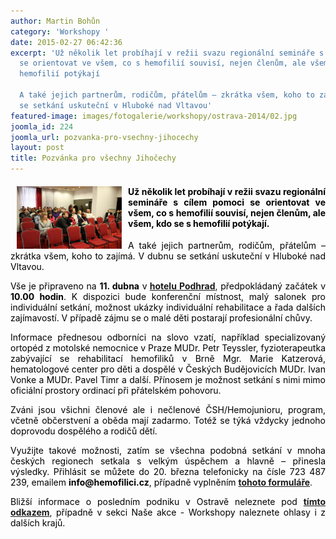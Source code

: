 ```yaml
---
author: Martin Bohůn
category: 'Workshopy '
date: 2015-02-27 06:42:36
excerpt: 'Už několik let probíhají v režii svazu regionální semináře s cílem pomoci
  se orientovat ve všem, co s hemofilií souvisí, nejen členům, ale všem, kdo se s
  hemofilií potýkají

  A také jejich partnerům, rodičům, přátelům – zkrátka všem, koho to zajímá V dubnu
  se setkání uskuteční v Hluboké nad Vltavou'
featured-image: images/fotogalerie/workshopy/ostrava-2014/02.jpg
joomla_id: 224
joomla_url: pozvanka-pro-vsechny-jihocechy
layout: post
title: Pozvánka pro všechny Jihočechy
---
```


<h4 style="text-align: justify;"><img src="images/fotogalerie/workshopy/ostrava-2014/02.jpg" border="0" width="168" height="100" style="float: left; margin-left: 10px; margin-right: 10px;" /><span style="color: #000000;">Už několik let probíhají v režii svazu regionální semináře s cílem pomoci se orientovat ve všem, co s hemofilií souvisí, nejen členům, ale všem, kdo se s hemofilií potýkají.</span></h4>
<p style="text-align: justify;"><span style="color: #000000;">A také jejich partnerům, rodičům, přátelům – zkrátka všem, koho to zajímá. V dubnu se setkání uskuteční v Hluboké nad Vltavou.</span></p>

<p style="text-align: justify;"><span style="color: #000000;">Vše je připraveno na <strong>11. dubna</strong> </span><span style="color: #000000;">v</span><strong> <a href="http://www.hotel-podhrad.cz/" target="_blank" title="Hotel Podhrad">hotelu Podhrad</a></strong>, <span style="color: #000000;">předpokládaný začátek v <strong>10.00 hodin</strong>. K dispozici bude konferenční místnost, malý salonek pro individuální setkání, možnost ukázky individuální rehabilitace a řada dalších zajímavostí. V případě zájmu se o malé děti postarají profesionální chůvy.</span></p>
<p style="text-align: justify;"><span style="color: #000000;">Informace přednesou odborníci na slovo vzatí, například specializovaný ortopéd z motolské nemocnice v Praze MUDr. Petr Teyssler, fyzioterapeutka zabývající se rehabilitací hemofiliků v Brně Mgr. Marie Katzerová, hematologové center pro děti a dospělé v Českých Budějovicích MUDr. Ivan Vonke a MUDr. Pavel Timr a další. Přínosem je možnost setkání s nimi mimo oficiální prostory ordinací při přátelském pohovoru.</span></p>
<p style="text-align: justify;"><span style="color: #000000;">Zváni jsou všichni členové ale i nečlenové ČSH/Hemojunioru, program, včetně občerstvení a oběda mají zadarmo. Totéž se týká vždycky jednoho doprovodu dospělého a rodičů dětí.</span></p>
<p style="text-align: justify;"><span style="color: #000000;">Využijte takové možnosti, zatím se všechna podobná setkání v mnoha českých regionech setkala s velkým úspěchem a hlavně – přinesla výsledky. Přihlásit se můžete do 20. března telefonicky na čísle 723 487 239, emailem <strong>info@hemofilici.cz</strong>, případně vyplněním</span> <strong><a href="https://docs.google.com/forms/d/1HQpW2fMVfK3drtPRgCds-eUrA8i0FiWsV1s8Wa6Oy1w/viewform" target="_blank" title="Přihláška workshop České Budějovice">tohoto formuláře</a></strong>.</p>
<p style="text-align: justify;"><span style="color: #000000;">Bližší informace o posledním podniku v Ostravě neleznete pod</span> <strong><a href="index.php/cs/akce-seznam/14-akce3/206-jak-jsme-se-sesli-v-ostrave" target="_blank" title="Workshop Ostrava">tímto odkazem</a></strong>, <span style="color: #000000;">případně v sekci Naše akce - Workshopy naleznete ohlasy i z dalších krajů.</span></p>
<p> </p>